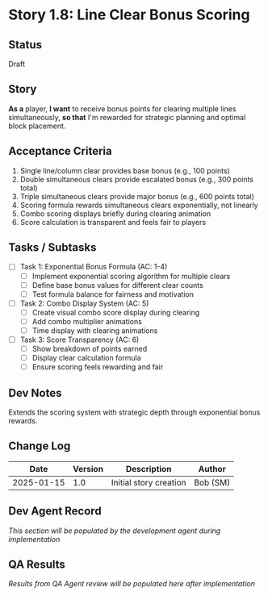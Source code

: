 # Story 1.8: Line Clear Bonus Scoring

## Status
Draft

## Story
**As a** player,
**I want** to receive bonus points for clearing multiple lines simultaneously,
**so that** I'm rewarded for strategic planning and optimal block placement.

## Acceptance Criteria
1. Single line/column clear provides base bonus (e.g., 100 points)
2. Double simultaneous clears provide escalated bonus (e.g., 300 points total)
3. Triple simultaneous clears provide major bonus (e.g., 600 points total)
4. Scoring formula rewards simultaneous clears exponentially, not linearly
5. Combo scoring displays briefly during clearing animation
6. Score calculation is transparent and feels fair to players

## Tasks / Subtasks
- [ ] Task 1: Exponential Bonus Formula (AC: 1-4)
  - [ ] Implement exponential scoring algorithm for multiple clears
  - [ ] Define base bonus values for different clear counts
  - [ ] Test formula balance for fairness and motivation
- [ ] Task 2: Combo Display System (AC: 5)
  - [ ] Create visual combo score display during clearing
  - [ ] Add combo multiplier animations
  - [ ] Time display with clearing animations
- [ ] Task 3: Score Transparency (AC: 6)
  - [ ] Show breakdown of points earned
  - [ ] Display clear calculation formula
  - [ ] Ensure scoring feels rewarding and fair

## Dev Notes
Extends the scoring system with strategic depth through exponential bonus rewards.

## Change Log
| Date | Version | Description | Author |
|------|---------|-------------|---------|
| 2025-01-15 | 1.0 | Initial story creation | Bob (SM) |

## Dev Agent Record
*This section will be populated by the development agent during implementation*

## QA Results
*Results from QA Agent review will be populated here after implementation*